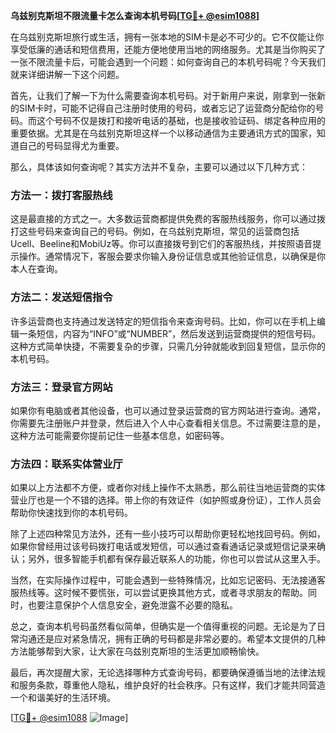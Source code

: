 **乌兹别克斯坦不限流量卡怎么查询本机号码[[TG💪+ @esim1088](https://t.me/s/esim1088)]**

在乌兹别克斯坦旅行或生活，拥有一张本地的SIM卡是必不可少的。它不仅能让你享受低廉的通话和短信费用，还能方便地使用当地的网络服务。尤其是当你购买了一张不限流量卡后，可能会遇到一个问题：如何查询自己的本机号码呢？今天我们就来详细讲解一下这个问题。

首先，让我们了解一下为什么需要查询本机号码。对于新用户来说，刚拿到一张新的SIM卡时，可能不记得自己注册时使用的号码，或者忘记了运营商分配给你的号码。而这个号码不仅是拨打和接听电话的基础，也是接收验证码、绑定各种应用的重要依据。尤其是在乌兹别克斯坦这样一个以移动通信为主要通讯方式的国家，知道自己的号码显得尤为重要。

那么，具体该如何查询呢？其实方法并不复杂，主要可以通过以下几种方式：

### 方法一：拨打客服热线
这是最直接的方式之一。大多数运营商都提供免费的客服热线服务，你可以通过拨打这些号码来查询自己的号码。例如，在乌兹别克斯坦，常见的运营商包括Ucell、Beeline和MobiUz等。你可以直接拨号到它们的客服热线，并按照语音提示操作。通常情况下，客服会要求你输入身份证信息或其他验证信息，以确保是你本人在查询。

### 方法二：发送短信指令
许多运营商也支持通过发送特定的短信指令来查询号码。比如，你可以在手机上编辑一条短信，内容为“INFO”或“NUMBER”，然后发送到运营商提供的短信号码。这种方式简单快捷，不需要复杂的步骤，只需几分钟就能收到回复短信，显示你的本机号码。

### 方法三：登录官方网站
如果你有电脑或者其他设备，也可以通过登录运营商的官方网站进行查询。通常，你需要先注册账户并登录，然后进入个人中心查看相关信息。不过需要注意的是，这种方法可能需要你提前记住一些基本信息，如密码等。

### 方法四：联系实体营业厅
如果以上方法都不方便，或者你对线上操作不太熟悉，那么前往当地运营商的实体营业厅也是一个不错的选择。带上你的有效证件（如护照或身份证），工作人员会帮助你快速找到你的本机号码。

除了上述四种常见方法外，还有一些小技巧可以帮助你更轻松地找回号码。例如，如果你曾经用过该号码拨打电话或发短信，可以通过查看通话记录或短信记录来确认；另外，很多智能手机都有保存最近联系人的功能，你也可以尝试从这里入手。

当然，在实际操作过程中，可能会遇到一些特殊情况，比如忘记密码、无法接通客服热线等。这时候不要慌张，可以尝试更换其他方式，或者寻求朋友的帮助。同时，也要注意保护个人信息安全，避免泄露不必要的隐私。

总之，查询本机号码虽然看似简单，但确实是一个值得重视的问题。无论是为了日常沟通还是应对紧急情况，拥有正确的号码都是非常必要的。希望本文提供的几种方法能够帮到大家，让大家在乌兹别克斯坦的生活更加顺畅愉快。

最后，再次提醒大家，无论选择哪种方式查询号码，都要确保遵循当地的法律法规和服务条款，尊重他人隐私，维护良好的社会秩序。只有这样，我们才能共同营造一个和谐美好的生活环境。

[[TG💪+ @esim1088](https://t.me/s/esim1088) ![Image](https://i.postimg.cc/4NQfJmqS/Snipaste-2025-05-13-00-14-12.png)]
